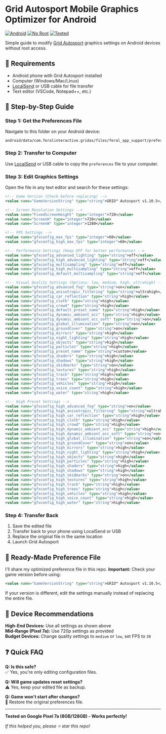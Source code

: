 # Grid Autosport Mobile Graphics Optimizer for Android

[![Android](https://img.shields.io/badge/Platform-Android-green.svg)](https://android.com)
[![No Root](https://img.shields.io/badge/Root-Not%20Required-blue.svg)](https://github.com)
[![Tested](https://img.shields.io/badge/Tested-Pixel%207a-orange.svg)](https://github.com)

Simple guide to modify [Grid Autosport](https://play.google.com/store/apps/details?id=com.feralinteractive.gridas&hl=en_IN) graphics settings on Android devices without root access.

## 📱 Requirements

- Android phone with Grid Autosport installed
- Computer (Windows/Mac/Linux)
- [LocalSend](https://localsend.org/) or USB cable for file transfer
- Text editor (VSCode, Notepad++, etc.)

## 🚀 Step-by-Step Guide

### Step 1: Get the Preferences File

Navigate to this folder on your Android device:

```
android/data/com.feralinteractive.gridas/files/feral_app_support/preferences
```

### Step 2: Transfer to Computer

Use [LocalSend](https://localsend.org/) or USB cable to copy the `preferences` file to your computer.

### Step 3: Edit Graphics Settings

Open the file in any text editor and search for these settings:

```xml
<!-- Game Version (Check before replacing) -->
<value name="GameVersionString" type="string">GRID™ Autosport v1.10.5</value>

<!-- Screen Resolution Settings -->
<value name="FixedScreenHeight" type="integer">720</value>
<value name="ScreenH" type="integer">720</value>
<value name="ScreenW" type="integer">1280</value>

<!-- FPS Settings -->
<value name="gfxconfig_max_fps" type="integer">60</value>
<value name="gfxconfig_high_max_fps" type="integer">60</value>

<!-- Performance Settings (Keep OFF for better performance) -->
<value name="gfxconfig_advanced_lighting" type="string">off</value>
<value name="gfxconfig_high_advanced_lighting" type="string">off</value>
<value name="gfxconfig_multisampling" type="string">off</value>
<value name="gfxconfig_high_multisampling" type="string">off</value>
<value name="gfxconfig_default_multisampling" type="string">off</value>

<!-- Visual Quality Settings (Options: low, medium, high, ultrahigh) -->
<value name="gfxconfig_advanced_fog" type="string">on</value>
<value name="gfxconfig_anisotropic_filtering" type="string">ultrahigh</value>
<value name="gfxconfig_car_reflection" type="string">high</value>
<value name="gfxconfig_cloth" type="string">high</value>
<value name="gfxconfig_crowd" type="string">high</value>
<value name="gfxconfig_default_preset_name" type="string">high</value>
<value name="gfxconfig_dynamic_ambient_occ" type="string">high</value>
<value name="gfxconfig_dynamic_ambient_occ_soft" type="string">on</value>
<value name="gfxconfig_global_illumination" type="string">on</value>
<value name="gfxconfig_groundCover" type="string">on</value>
<value name="gfxconfig_mirrors" type="string">high</value>
<value name="gfxconfig_night_lighting" type="string">high</value>
<value name="gfxconfig_objects" type="string">high</value>
<value name="gfxconfig_particles" type="string">high</value>
<value name="gfxconfig_preset_name" type="string">custom</value>
<value name="gfxconfig_shaders" type="string">high</value>
<value name="gfxconfig_shadows" type="string">high</value>
<value name="gfxconfig_skidmarks" type="string">on</value>
<value name="gfxconfig_textures" type="string">high</value>
<value name="gfxconfig_track" type="string">high</value>
<value name="gfxconfig_trees" type="string">high</value>
<value name="gfxconfig_vehicles" type="string">high</value>
<value name="gfxconfig_voice_count" type="string">high</value>
<value name="gfxconfig_water" type="string">high</value>

<!-- High Preset Settings -->
<value name="gfxconfig_high_advanced_fog" type="string">on</value>
<value name="gfxconfig_high_anisotropic_filtering" type="string">ultrahigh</value>
<value name="gfxconfig_high_car_reflection" type="string">high</value>
<value name="gfxconfig_high_cloth" type="string">high</value>
<value name="gfxconfig_high_crowd" type="string">high</value>
<value name="gfxconfig_high_dynamic_ambient_occ" type="string">high</value>
<value name="gfxconfig_high_dynamic_ambient_occ_soft" type="string">on</value>
<value name="gfxconfig_high_global_illumination" type="string">on</value>
<value name="gfxconfig_high_groundCover" type="string">on</value>
<value name="gfxconfig_high_mirrors" type="string">high</value>
<value name="gfxconfig_high_night_lighting" type="string">high</value>
<value name="gfxconfig_high_objects" type="string">high</value>
<value name="gfxconfig_high_particles" type="string">high</value>
<value name="gfxconfig_high_shaders" type="string">high</value>
<value name="gfxconfig_high_shadows" type="string">high</value>
<value name="gfxconfig_high_skidmarks" type="string">on</value>
<value name="gfxconfig_high_textures" type="string">high</value>
<value name="gfxconfig_high_track" type="string">high</value>
<value name="gfxconfig_high_trees" type="string">high</value>
<value name="gfxconfig_high_vehicles" type="string">high</value>
<value name="gfxconfig_high_voice_count" type="string">high</value>
<value name="gfxconfig_high_water" type="string">high</value>
```


### Step 4: Transfer Back

1. Save the edited file
2. Transfer back to your phone using LocalSend or USB
3. Replace the original file in the same location
4. Launch Grid Autosport

## 📂 Ready-Made Preference File

I'll share my optimized preference file in this repo. **Important:** Check your game version before using:

```xml
<value name="GameVersionString" type="string">GRID™ Autosport v1.10.5</value>
```


If your version is different, edit the settings manually instead of replacing the entire file.

## 🎯 Device Recommendations

**High-End Devices:** Use all settings as shown above  
**Mid-Range (Pixel 7a):** Use 720p settings as provided  
**Budget Devices:** Change quality settings to `medium` or `low`, set FPS to `30`

## ❓ Quick FAQ

**Q: Is this safe?**  
✅ Yes, you're only editing configuration files.

**Q: Will game updates reset settings?**  
⚠️ Yes, keep your edited file as backup.

**Q: Game won't start after changes?**  
🔧 Restore the original preferences file.

---

**Tested on Google Pixel 7a (8GB/128GB) - Works perfectly!**

*If this helped you, please ⭐ star this repo!*
